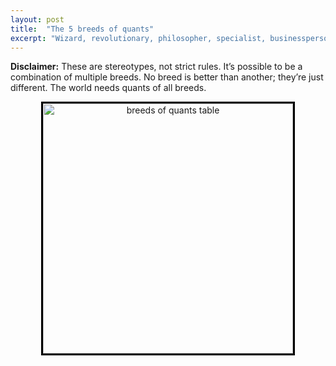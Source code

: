 ```yaml
---
layout: post
title:  "The 5 breeds of quants"
excerpt: "Wizard, revolutionary, philosopher, specialist, businessperson."
---
```


<b>Disclaimer:</b> These are stereotypes, not strict rules. It’s possible to be a combination of multiple breeds. No breed is better than another; they’re just different. The world needs quants of all breeds.

<center><img src="{{site.url}}/images/breeds-of-quants-table.png" style="border: 3px solid black; height: 400px; object-fit: contain;" alt="breeds of quants table"></center>

